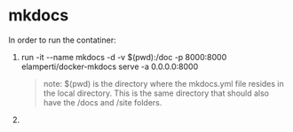 # mkdocs
In order to run the contatiner:

1.  run -it --name mkdocs -d -v $(pwd):/doc -p 8000:8000 elamperti/docker-mkdocs serve -a 0.0.0.0:8000
    > note: $(pwd) is the directory where the mkdocs.yml file resides in the local directory. This is the same directory that should also have the /docs and /site folders.
    
2.  

